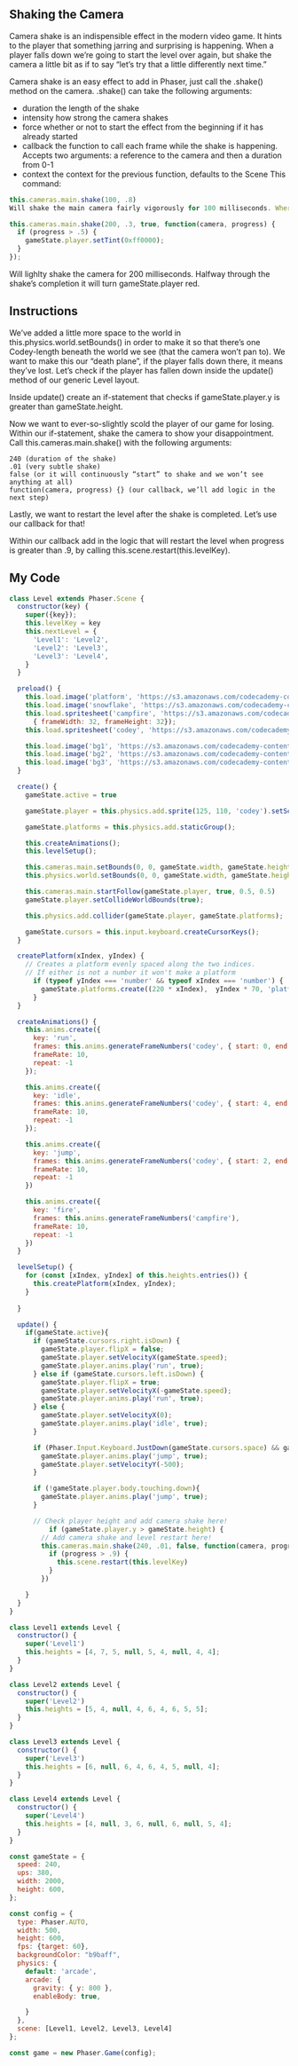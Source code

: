 ## Shaking the Camera

Camera shake is an indispensible effect in the modern video game. It hints to the player that something jarring and surprising is happening. When a player falls down we’re going to start the level over again, but shake the camera a little bit as if to say “let’s try that a little differently next time.”

Camera shake is an easy effect to add in Phaser, just call the .shake() method on the camera. .shake() can take the following arguments:

* duration the length of the shake
* intensity how strong the camera shakes
* force whether or not to start the effect from the beginning if it has already started
* callback the function to call each frame while the shake is happening. Accepts two arguments: a reference to the camera and then a duration from 0-1
* context the context for the previous function, defaults to the Scene
This command:
```js
this.cameras.main.shake(100, .8)
Will shake the main camera fairly vigorously for 100 milliseconds. Whereas this command:

this.cameras.main.shake(200, .3, true, function(camera, progress) {
  if (progress > .5) {
    gameState.player.setTint(0xff0000);
  }
});
```
Will lighlty shake the camera for 200 milliseconds. Halfway through the shake’s completion it will turn gameState.player red.

## Instructions

We’ve added a little more space to the world in this.physics.world.setBounds() in order to make it so that there’s one Codey-length beneath the world we see (that the camera won’t pan to). We want to make this our “death plane”, if the player falls down there, it means they’ve lost. Let’s check if the player has fallen down inside the update() method of our generic Level layout.

Inside update() create an if-statement that checks if gameState.player.y is greater than gameState.height.

Now we want to ever-so-slightly scold the player of our game for losing. Within our if-statement, shake the camera to show your disappointment. Call this.cameras.main.shake() with the following arguments:
```
240 (duration of the shake)
.01 (very subtle shake)
false (or it will continuously “start” to shake and we won’t see anything at all)
function(camera, progress) {} (our callback, we’ll add logic in the next step)
```
Lastly, we want to restart the level after the shake is completed. Let’s use our callback for that!

Within our callback add in the logic that will restart the level when progress is greater than .9, by calling this.scene.restart(this.levelKey).

## My Code
```js
class Level extends Phaser.Scene {
  constructor(key) {
    super({key});
    this.levelKey = key
    this.nextLevel = {
      'Level1': 'Level2',
      'Level2': 'Level3',
      'Level3': 'Level4',
    }
  }

  preload() {
    this.load.image('platform', 'https://s3.amazonaws.com/codecademy-content/courses/learn-phaser/Codey+Tundra/platform.png');
    this.load.image('snowflake', 'https://s3.amazonaws.com/codecademy-content/courses/learn-phaser/Codey+Tundra/snowflake.png');
    this.load.spritesheet('campfire', 'https://s3.amazonaws.com/codecademy-content/courses/learn-phaser/Codey+Tundra/campfire.png',
      { frameWidth: 32, frameHeight: 32});
    this.load.spritesheet('codey', 'https://s3.amazonaws.com/codecademy-content/courses/learn-phaser/Codey+Tundra/codey.png', { frameWidth: 72, frameHeight: 90})

    this.load.image('bg1', 'https://s3.amazonaws.com/codecademy-content/courses/learn-phaser/Codey+Tundra/mountain.png');
    this.load.image('bg2', 'https://s3.amazonaws.com/codecademy-content/courses/learn-phaser/Codey+Tundra/trees.png');
    this.load.image('bg3', 'https://s3.amazonaws.com/codecademy-content/courses/learn-phaser/Codey+Tundra/snowdunes.png');
  }

  create() {
    gameState.active = true

    gameState.player = this.physics.add.sprite(125, 110, 'codey').setScale(.5);

    gameState.platforms = this.physics.add.staticGroup();

    this.createAnimations();
    this.levelSetup();

    this.cameras.main.setBounds(0, 0, gameState.width, gameState.height);
    this.physics.world.setBounds(0, 0, gameState.width, gameState.height + gameState.player.height);

    this.cameras.main.startFollow(gameState.player, true, 0.5, 0.5)
    gameState.player.setCollideWorldBounds(true);

    this.physics.add.collider(gameState.player, gameState.platforms);

    gameState.cursors = this.input.keyboard.createCursorKeys();
  }

  createPlatform(xIndex, yIndex) {
    // Creates a platform evenly spaced along the two indices.
    // If either is not a number it won't make a platform
      if (typeof yIndex === 'number' && typeof xIndex === 'number') {
        gameState.platforms.create((220 * xIndex),  yIndex * 70, 'platform').setOrigin(0, 0.5).refreshBody();
      }
  }

  createAnimations() {
    this.anims.create({
      key: 'run',
      frames: this.anims.generateFrameNumbers('codey', { start: 0, end: 3 }),
      frameRate: 10,
      repeat: -1
    });

    this.anims.create({
      key: 'idle',
      frames: this.anims.generateFrameNumbers('codey', { start: 4, end: 5 }),
      frameRate: 10,
      repeat: -1
    });

    this.anims.create({
      key: 'jump',
      frames: this.anims.generateFrameNumbers('codey', { start: 2, end: 3 }),
      frameRate: 10,
      repeat: -1
    })

    this.anims.create({
      key: 'fire',
      frames: this.anims.generateFrameNumbers('campfire'),
      frameRate: 10,
      repeat: -1
    })
  }

  levelSetup() {
    for (const [xIndex, yIndex] of this.heights.entries()) {
      this.createPlatform(xIndex, yIndex);
    } 
    
  }

  update() {
    if(gameState.active){
      if (gameState.cursors.right.isDown) {
        gameState.player.flipX = false;
        gameState.player.setVelocityX(gameState.speed);
        gameState.player.anims.play('run', true);
      } else if (gameState.cursors.left.isDown) {
        gameState.player.flipX = true;
        gameState.player.setVelocityX(-gameState.speed);
        gameState.player.anims.play('run', true);
      } else {
        gameState.player.setVelocityX(0);
        gameState.player.anims.play('idle', true);
      }

      if (Phaser.Input.Keyboard.JustDown(gameState.cursors.space) && gameState.player.body.touching.down) {
        gameState.player.anims.play('jump', true);
        gameState.player.setVelocityY(-500);
      }

      if (!gameState.player.body.touching.down){
        gameState.player.anims.play('jump', true);
      }

      // Check player height and add camera shake here!
          if (gameState.player.y > gameState.height) {
        // Add camera shake and level restart here!
        this.cameras.main.shake(240, .01, false, function(camera, progress) {
          if (progress > .9) {
            this.scene.restart(this.levelKey)
          }
        })

    }
  }
}

class Level1 extends Level {
  constructor() {
    super('Level1')
    this.heights = [4, 7, 5, null, 5, 4, null, 4, 4];
  }
}

class Level2 extends Level {
  constructor() {
    super('Level2')
    this.heights = [5, 4, null, 4, 6, 4, 6, 5, 5];
  }
}

class Level3 extends Level {
  constructor() {
    super('Level3')
    this.heights = [6, null, 6, 4, 6, 4, 5, null, 4];
  }
}

class Level4 extends Level {
  constructor() {
    super('Level4')
    this.heights = [4, null, 3, 6, null, 6, null, 5, 4];
  }
}

const gameState = {
  speed: 240,
  ups: 380,
  width: 2000,
  height: 600,
};

const config = {
  type: Phaser.AUTO,
  width: 500,
  height: 600,
  fps: {target: 60},
  backgroundColor: "b9baff",
  physics: {
    default: 'arcade',
    arcade: {
      gravity: { y: 800 },
      enableBody: true,

    }
  },
  scene: [Level1, Level2, Level3, Level4]
};

const game = new Phaser.Game(config);

```
